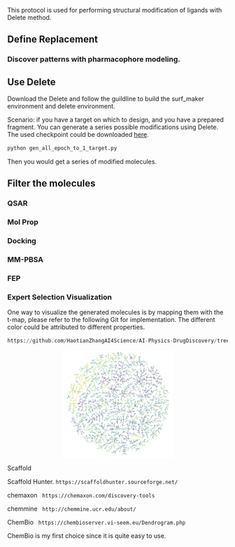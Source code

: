 This protocol is used for performing structural modification of ligands with Delete method. 



## Define Replacement

### Discover patterns with pharmacophore modeling. 

## Use Delete

Download the Delete and follow the guildline to build the surf_maker environment and delete environment.

Scenario: if you have a target on which to design, and you have a prepared fragment. You can generate a series possible modifications using Delete. The used checkpoint could be downloaded [here](https://doi.org/10.5281/zenodo.8104141). 

```python
python gen_all_epoch_to_1_target.py
```

Then you would get a series of modified molecules. 

## Filter the molecules 

### QSAR

### Mol Prop

### Docking 

### MM-PBSA

### FEP

### Expert Selection Visualization

One way to visualize the generated molecules is by mapping them with the t-map, please refer to the following Git for implementation. The different color could be attributed to different properties. 

```python
https://github.com/HaotianZhangAI4Science/AI-Physics-DrugDiscovery/tree/main/chemical_space/tmap
```

<div align=center>
<img src="./tmp.png" width="50%" height="50%" alt="TOC" align=center />
</div>



Scaffold 

Scaffold Hunter. `https://scaffoldhunter.sourceforge.net/`

chemaxon ` https://chemaxon.com/discovery-tools`

chemmine  ` http://chemmine.ucr.edu/about/`

ChemBio   ` https://chembioserver.vi-seem.eu/Dendrogram.php`

ChemBio is my first choice since it is quite easy to use. 



